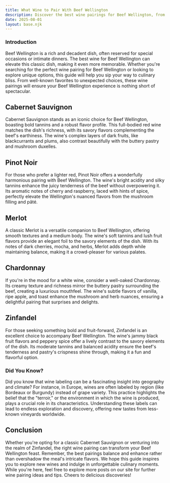 ```yaml
---
title: What Wine to Pair With Beef Wellington
description: Discover the best wine pairings for Beef Wellington, from bold reds to crisp whites.
date: 2025-08-01
layout: base.njk
---
```


### Introduction

Beef Wellington is a rich and decadent dish, often reserved for special occasions or intimate dinners. The best wine for Beef Wellington can elevate this classic dish, making it even more memorable. Whether you're searching for the perfect wine pairing for Beef Wellington or looking to explore unique options, this guide will help you sip your way to culinary bliss. From well-known favorites to unexpected choices, these wine pairings will ensure your Beef Wellington experience is nothing short of spectacular.

## Cabernet Sauvignon

Cabernet Sauvignon stands as an iconic choice for Beef Wellington, boasting bold tannins and a robust flavor profile. This full-bodied red wine matches the dish's richness, with its savory flavors complementing the beef's earthiness. The wine's complex layers of dark fruits, like blackcurrants and plums, also contrast beautifully with the buttery pastry and mushroom duxelles.

## Pinot Noir

For those who prefer a lighter red, Pinot Noir offers a wonderfully harmonious pairing with Beef Wellington. The wine's bright acidity and silky tannins enhance the juicy tenderness of the beef without overpowering it. Its aromatic notes of cherry and raspberry, laced with hints of spice, perfectly elevate the Wellington's nuanced flavors from the mushroom filling and pâté.

## Merlot

A classic Merlot is a versatile companion to Beef Wellington, offering smooth textures and a medium body. The wine's soft tannins and lush fruit flavors provide an elegant foil to the savory elements of the dish. With its notes of dark cherries, mocha, and herbs, Merlot adds depth while maintaining balance, making it a crowd-pleaser for various palates.

## Chardonnay

If you're in the mood for a white wine, consider a well-oaked Chardonnay. Its creamy texture and richness mirror the buttery pastry surrounding the beef, creating a luxurious mouthfeel. The wine's subtle flavors of vanilla, ripe apple, and toast enhance the mushroom and herb nuances, ensuring a delightful pairing that surprises and delights.

## Zinfandel

For those seeking something bold and fruit-forward, Zinfandel is an excellent choice to accompany Beef Wellington. The wine's jammy black fruit flavors and peppery spice offer a lively contrast to the savory elements of the dish. Its moderate tannins and balanced acidity ensure the beef's tenderness and pastry's crispness shine through, making it a fun and flavorful option.

### Did You Know?

Did you know that wine labeling can be a fascinating insight into geography and climate? For instance, in Europe, wines are often labeled by region (like Bordeaux or Burgundy) instead of grape variety. This practice highlights the belief that the "terroir," or the environment in which the wine is produced, plays a crucial role in its characteristics. Understanding these labels can lead to endless exploration and discovery, offering new tastes from less-known vineyards worldwide.

## Conclusion

Whether you're opting for a classic Cabernet Sauvignon or venturing into the realm of Zinfandel, the right wine pairing can transform your Beef Wellington feast. Remember, the best pairings balance and enhance rather than overshadow the meal's intricate flavors. We hope this guide inspires you to explore new wines and indulge in unforgettable culinary moments. While you're here, feel free to explore more posts on our site for further wine pairing ideas and tips. Cheers to delicious discoveries!